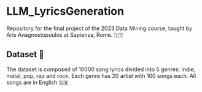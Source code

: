 # LLM_LyricsGeneration
Repository for the final project of the 2023 Data Mining course, taught by Aris Anagnostopoulos at Sapienza, Rome. 🇮🇹

## Dataset 🎤
The dataset is composed of 10000 song lyrics divided into 5 genres: indie, metal, pop, rap and rock. Each genre has 20 artist with 100 songs each. All songs are in English 🇬🇧